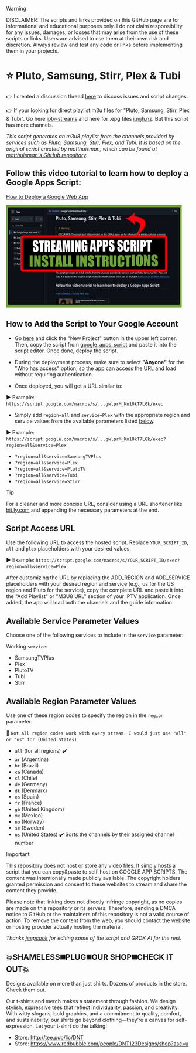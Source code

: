 > [!WARNING]
> DISCLAIMER: The scripts and links provided on this GitHub page are for informational and educational purposes only. I do not claim responsibility for any issues, damages, or losses that may arise from the use of these scripts or links. Users are advised to use them at their own risk and discretion. Always review and test any code or links before implementing them in your projects.

# ⭐ Pluto, Samsung, Stirr, Plex & Tubi

👉 I created a discussion thread  [here](https://github.com/BuddyChewChew/My-Streams/issues/3)
 to discuss issues and script changes.

👉 If your looking for direct playlist.m3u files for "Pluto, Samsung, Stirr, Plex & Tubi". Go here [iptv-streams](https://github.com/iptv-org/iptv/tree/master/streams) and here for .epg files [i.mjh.nz](https://github.com/matthuisman/i.mjh.nz). But this script has more channels.


_This script generates an m3u8 playlist from the channels provided by services such as Pluto, Samsung, Stirr, Plex, and Tubi. It is based on the original script created by matthuisman, which can be found at [matthuisman's GitHub repository](https://github.com/matthuisman/i.mjh.nz)._


## Follow this video tutorial to learn how to deploy a Google Apps Script:

[How to Deploy a Google Web App](https://rumble.com/v6qaofu-streaming-apps-script-install-instructions.html?mref=z8mk6&mc=2335k)

<a href="https://rumble.com/v6qaofu-streaming-apps-script-install-instructions.html?mref=z8mk6&mc=2335k" title="PLAY VIDEO"><img src="https://github.com/BuddyChewChew/My-Streams/blob/main/Rumble_Thumb.png" width="480" height="280"></a>

## How to Add the Script to Your Google Account

- Go <a href="https://script.google.com/home/start" target="_blank">here</a> and click the "New Project" button in the upper left corner. Then, copy the script from <a href="https://github.com/BuddyChewChew/My-Streams/blob/main/Google%20Script%20And%20Install%20Info/google_apps_script" target="_blank">google_apps_script</a> and paste it into the script editor. Once done, deploy the script.

- During the deployment process, make sure to select **"Anyone"** for the "Who has access" option, so the app can access the URL and load without requiring authentication.

- Once deployed, you will get a URL similar to:

▶️ Example:  `https://script.google.com/macros/s/...gwlprM_Kn10kT7LGk/exec`

- Simply add `region=all` and `service=Plex` with the appropriate region and service values from the available parameters listed [below](https://github.com/BuddyChewChew/My-Streams/blob/main/Google%20Script%20And%20Install%20Info/ReadMe.md#available-service-parameter-values).

▶️ Example:  `https://script.google.com/macros/s/...gwlprM_Kn10kT7LGk/exec?region=all&service=Plex`

 
- `?region=all&service=SamsungTVPlus`
- `?region=all&service=Plex`
- `?region=all&service=PlutoTV`
- `?region=all&service=Tubi`
- `?region=all&service=Stirr`

> [!TIP]
> For a cleaner and more concise URL, consider using a URL shortener like [bit.ly.com](https://bitly.com/) and appending the necessary parameters at the end.


## Script Access URL

Use the following URL to access the hosted script. Replace `YOUR_SCRIPT_ID`, `all` and `plex` placeholders with your desired values.

▶️ Example: `https://script.google.com/macros/s/YOUR_SCRIPT_ID/exec?region=all&service=Plex`

After customizing the URL by replacing the ADD_REGION and ADD_SERVICE placeholders with your desired region and service (e.g., us for the US region and Pluto for the service), copy the complete URL and paste it into the "Add Playlist" or "M3U8 URL" section of your IPTV application. Once added, the app will load both the channels and the guide information

## Available Service Parameter Values

Choose one of the following services to include in the `service` parameter:

Working `service`:

- SamsungTVPlus
- Plex
- PlutoTV
- Tubi
- Stirr

## Available Region Parameter Values

Use one of these region codes to specify the region in the `region` parameter:

 📌 `Not All region codes work with every stream. I would just use "all" or "us" for (United States).`

- `all` (for all regions) ✔️
- `ar` (Argentina)
- `br` (Brazil)
- `ca` (Canada)
- `cl` (Chile)
- `de` (Germany)
- `dk` (Denmark)
- `es` (Spain)
- `fr` (France)
- `gb` (United Kingdom)
- `mx` (Mexico)
- `no` (Norway)
- `se` (Sweden)
- `us` (United States) ✔️
  Sorts the channels by their assigned channel number

> [!IMPORTANT]
> This repository does not host or store any video files. It simply hosts a script that you can copy&paste to self-host on GOOGLE APP SCRIPTS. The content was intentionally made publicly available. The copyright holders granted permission and consent to these websites to stream and share the content they provide.
> 
> Please note that linking does not directly infringe copyright, as no copies are made on this repository or its servers. Therefore, sending a DMCA notice to GitHub or the maintainers of this repository is not a valid course of action. To remove the content from the web, you should contact the website or hosting provider actually hosting the material.


*Thanks [jeepcook](https://github.com/jeepcook) for editing some of the script and GROK AI for the rest.*



## 💥SHAMELESS◼️PLUG◼️OUR SHOP◼️CHECK IT OUT💥
Designs available on more than just shirts. Dozens of products in the store. Check them out.
>
Our t-shirts and merch makes a statement through fashion. We design stylish, expressive tees that reflect individuality, passion, and creativity. With witty slogans, bold graphics, and a commitment to quality, comfort, and sustainability, our shirts go beyond clothing—they’re a canvas for self-expression. Let your t-shirt do the talking!
- Store: http://tee.pub/lic/DNT
- Store: https://www.redbubble.com/people/DNT123Designs/shop?asc=u
